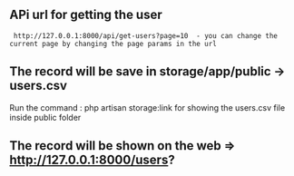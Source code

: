 ## APi url for getting the user 
     http://127.0.0.1:8000/api/get-users?page=10  - you can change the current page by changing the page params in the url
## The record will be save in storage/app/public -> users.csv

  Run the command : php artisan storage:link for showing the users.csv file inside public folder

## The record will be shown on the web => http://127.0.0.1:8000/users?